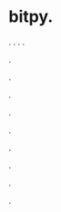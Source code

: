 # bitpy.
.
.
.
.












.






















































.
























.



























.

















































































.































































.































































































.















.


































































.



































